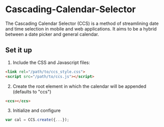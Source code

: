 # Cascading-Calendar-Selector
The Cascading Calendar Selector (CCS) is a method of streamlining date and time selection in mobile and web applications. It aims to be a hybrid between a date picker and general calendar.

## Set it up
1. Include the CSS and Javascript files:
```html
<link rel="/path/to/ccs_style.css">
<script src="/path/to/ccs.js"></script>
```
2. Create the root element in which the calendar will be appended (defaults to "ccs")
```html
<ccs></ccs>
```
3. Initialize and configure
```javascript
var cal = CCS.create({...});
```
